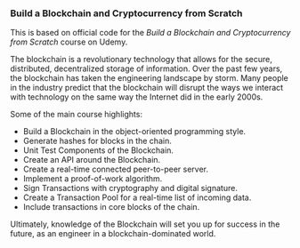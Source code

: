### Build a Blockchain and Cryptocurrency from Scratch

This is based on official code for the *Build a Blockchain and Cryptocurrency from Scratch* course on Udemy.

The blockchain is a revolutionary technology that allows for the secure, distributed, decentralized storage of information. Over the past few years, the blockchain has taken the engineering landscape by storm. Many people in the industry predict that the blockchain will disrupt the ways we interact with technology on the same way the Internet did in the early 2000s.

Some of the main course highlights:
- Build a Blockchain in the object-oriented programming style.
- Generate hashes for blocks in the chain.
- Unit Test Components of the Blockchain.
- Create an API around the Blockchain.
- Create a real-time connected peer-to-peer server.
- Implement a proof-of-work algorithm.
- Sign Transactions with cryptography and digital signature.
- Create a Transaction Pool for a real-time list of incoming data.
- Include transactions in core blocks of the chain.

Ultimately, knowledge of the Blockchain will set you up for success in the future, as an engineer in a blockchain-dominated world.
